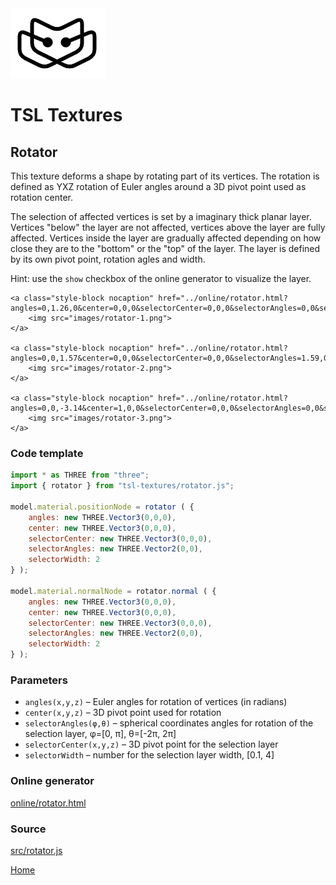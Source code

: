 <img class="logo" src="../assets/logo/logo.png">


# TSL Textures


## Rotator

This texture deforms a shape by rotating part of its vertices. The rotation is
defined as YXZ rotation of Euler angles around a 3D pivot point used as rotation
center.

The selection of affected vertices is set by a imaginary thick planar
layer. Vertices "below" the layer are not affected, vertices above the layer are
fully affected. Vertices inside the layer are gradually affected depending on
how close they are to the "bottom" or the "top" of the layer. The layer is
defined by its own pivot point, rotation agles and width.

Hint: use the `show` checkbox of the online generator to visualize the layer.

<p class="gallery">

	<a class="style-block nocaption" href="../online/rotator.html?angles=0,1.26,0&center=0,0,0&selectorCenter=0,0,0&selectorAngles=0,0&selectorWidth=2">
		<img src="images/rotator-1.png">
	</a>

	<a class="style-block nocaption" href="../online/rotator.html?angles=0,0,1.57&center=0,0,0&selectorCenter=0,0,0&selectorAngles=1.59,0&selectorWidth=1.0569">
		<img src="images/rotator-2.png">
	</a>

	<a class="style-block nocaption" href="../online/rotator.html?angles=0,0,-3.14&center=1,0,0&selectorCenter=0,0,0&selectorAngles=0,0&selectorWidth=2">
		<img src="images/rotator-3.png">
	</a>

</p>


### Code template

```js
import * as THREE from "three";
import { rotator } from "tsl-textures/rotator.js";

model.material.positionNode = rotator ( {
	angles: new THREE.Vector3(0,0,0),
	center: new THREE.Vector3(0,0,0),
	selectorCenter: new THREE.Vector3(0,0,0),
	selectorAngles: new THREE.Vector2(0,0),
	selectorWidth: 2
} );

model.material.normalNode = rotator.normal ( {
	angles: new THREE.Vector3(0,0,0),
	center: new THREE.Vector3(0,0,0),
	selectorCenter: new THREE.Vector3(0,0,0),
	selectorAngles: new THREE.Vector2(0,0),
	selectorWidth: 2
} );
```


### Parameters

* `angles(x,y,z)` &ndash; Euler angles for rotation of vertices (in radians)
* `center(x,y,z)` &ndash; 3D pivot point used for rotation
* `selectorAngles(φ,θ)` &ndash; spherical coordinates angles for rotation of the selection layer, φ=[0, &pi;], θ=[-2&pi;, 2&pi;]
* `selectorCenter(x,y,z)` &ndash; 3D pivot point for the selection layer
* `selectorWidth` &ndash; number for the selection layer width, [0.1, 4]


### Online generator

[online/rotator.html](../online/rotator.html)


### Source

[src/rotator.js](https://github.com/boytchev/tsl-textures/blob/main/src/rotator.js)


		
<div class="footnote">
	<a href="../">Home</a>
</div>
